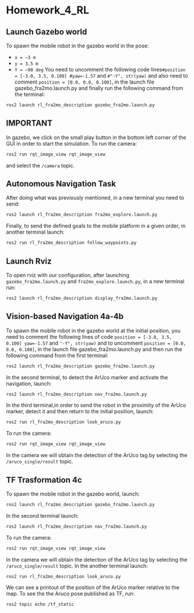 # Homework_4_RL

## Launch Gazebo world
To spawn the mobile robot in the gazebo world in the pose: 
- `x = −3 m`
- `y = 3.5 m`
- `Y = −90 deg`
You need to uncomment the following  code lines`#position = [-3.0, 3.5, 0.100]
    #yaw=-1.57` and `#"-Y", str(yaw)` and also need to comment `position = [0.0, 0.0, 0.100]`, in the launch file gazebo_fra2mo.launch.py and finally run the following command from the terminal:
```bash
ros2 launch rl_fra2mo_description gazebo_fra2mo.launch.py
```
## IMPORTANT
In gazebo, we click on the small play button in the bottom left corner of the GUI in order to start the simulation.
To run the camera:
```bash
ros2 run rqt_image_view rqt_image_view 
```
and select the `/camera` topic.
## Autonomous Navigation Task
After doing what was previously mentioned, in a new terminal you need to send:
```bash
ros2 launch rl_fra2mo_description fra2mo_explore.launch.py
```
Finally, to send the defined goals to the mobile platform in a given order, in another terminal launch:
```bash
ros2 run rl_fra2mo_description follow_waypoints.py
```
## Launch Rviz 
To open rviz with our configuration, after launching `gazebo_fra2mo.launch.py` and `fra2mo_explore.launch.py`, in a new terminal run:
```bash
ros2 launch rl_fra2mo_description display_fra2mo.launch.py
```
## Vision-based Navigation 4a-4b
To spawn the mobile robot in the gazebo world at the initial position, you need to comment the following lines of code `position = [-3.0, 3.5, 0.100]
    yaw=-1.57` and `"-Y", str(yaw)` and to uncomment `position = [0.0, 0.0, 0.100]`, in the launch file gazebo_fra2mo.launch.py and then run the following command from the first terminal:
```bash
ros2 launch rl_fra2mo_description gazebo_fra2mo.launch.py
```
In the second terminal, to detect the ArUco marker and activate the navigation, launch:
```bash
ros2 launch rl_fra2mo_description nav_fra2mo.launch.py
```
In the third terminal,in order to send the robot in the proximity of the ArUco marker, detect it and then return to the initial position, launch:
```bash
ros2 run rl_fra2mo_description look_aruco.py
```
To run the camera:
```bash
ros2 run rqt_image_view rqt_image_view 
```
In the camera we will obtain the detection of the ArUco tag by selecting the `/aruco_single/result` topic.
## TF Trasformation 4c
To spawn the mobile robot in the gazebo world, launch:
```bash
ros2 launch rl_fra2mo_description gazebo_fra2mo.launch.py
```
In the second terminal launch:
```bash
ros2 launch rl_fra2mo_description nav_fra2mo.launch.py
```
To run the camera:
```bash
ros2 run rqt_image_view rqt_image_view 
```
In the camera we will obtain the detection of the ArUco tag by selecting the `/aruco_single/result` topic.
In the another terminal launch:
```bash
ros2 run rl_fra2mo_description look_aruco.py
```
We can see a printout of the position of the ArUco marker relative to the map. 
To see the the Aruco pose published as TF, run:
```bash
ros2 topic echo /tf_static
